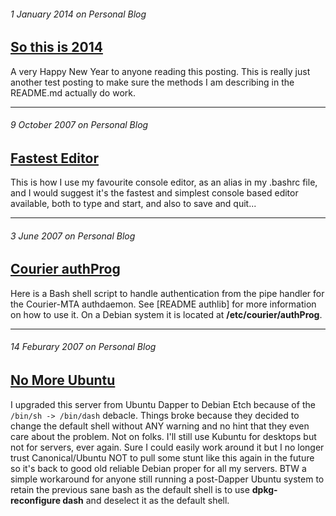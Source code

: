 ###### 1 January 2014 on Personal Blog

## [So this is 2014]

A very Happy New Year to anyone reading this posting. This is really just
another test posting to make sure the methods I am describing in the
README.md actually do work.

[So this is 2014]: /8

---
###### 9 October 2007 on Personal Blog

## [Fastest Editor]

This is how I use my favourite console editor, as an alias in my .bashrc
file, and I would suggest it's the fastest and simplest console based
editor available, both to type and start, and also to save and quit...

[Fastest Editor]: /7

---
###### 3 June 2007 on Personal Blog

## [Courier authProg]

Here is a Bash shell script to handle authentication from the pipe
handler for the Courier-MTA authdaemon. See [README authlib] for more
information on how to use it. On a Debian system it is located at
**/etc/courier/authProg**.

[Courier authProg]: /6

---
###### 14 Feburary 2007 on Personal Blog

## [No More Ubuntu]

I upgraded this server from Ubuntu Dapper to Debian Etch because of the
`/bin/sh -> /bin/dash` debacle. Things broke because they decided to
change the default shell without ANY warning and no hint that they even
care about the problem. Not on folks. I'll still use Kubuntu for desktops
but not for servers, ever again. Sure I could easily work around it but I
no longer trust Canonical/Ubuntu NOT to pull some stunt like this again
in the future so it's back to good old reliable Debian proper for all my
servers. BTW a simple workaround for anyone still running a post-Dapper
Ubuntu system to retain the previous sane bash as the default shell is to
use **dpkg-reconfigure dash** and deselect it as the default shell.

[No More Ubuntu]: /5
